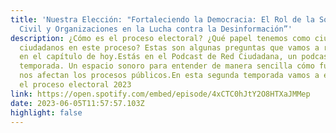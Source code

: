 ```yaml
---
title: 'Nuestra Elección: "Fortaleciendo la Democracia: El Rol de la Sociedad
  Civil y Organizaciones en la Lucha contra la Desinformación”'
description: ¿Cómo es el proceso electoral? ¿Qué papel tenemos como ciudadanas y
  ciudadanos en este proceso? Estas son algunas preguntas que vamos a resolver
  en el capítulo de hoy.Estás en el Podcast de Red Ciudadana, un podcast de
  temporada. Un espacio sonoro para entender de manera sencilla cómo funcionan y
  nos afectan los procesos públicos.En esta segunda temporada vamos a explorar
  el proceso electoral 2023
link: https://open.spotify.com/embed/episode/4xCTC0hJtY2O8HTXaJMMep
date: 2023-06-05T11:57:57.103Z
highlight: false
---
```

